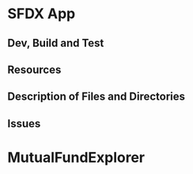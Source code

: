 # SFDX  App

## Dev, Build and Test


## Resources


## Description of Files and Directories


## Issues


# MutualFundExplorer
